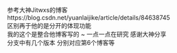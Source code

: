 参考大神Jitwxs的博客https://blog.csdn.net/yuanlaijike/article/details/84638745
<br>
区别再于他的是分开的体现功能
<br>
我的这个是整合他博客写的 ~ 一点一点在研究 感谢大神分享
<br>
分支中有几个版本 分别对应第6个博客等
